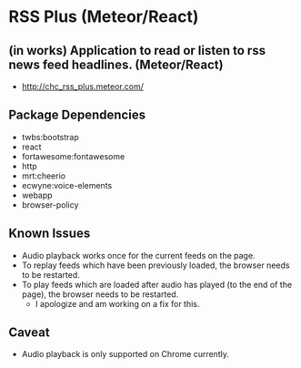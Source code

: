 # RSS Plus (Meteor/React)

## (in works) Application to read or listen to rss news feed headlines. (Meteor/React)
* http://chc_rss_plus.meteor.com/

## Package Dependencies
* twbs:bootstrap
* react
* fortawesome:fontawesome
* http
* mrt:cheerio
* ecwyne:voice-elements
* webapp
* browser-policy

## Known Issues
* Audio playback works once for the current feeds on the page.
* To replay feeds which have been previously loaded, the browser needs to be restarted.
* To play feeds which are loaded after audio has played (to the end of the page), the browser needs to be restarted.
  * I apologize and am working on a fix for this.

## Caveat
* Audio playback is only supported on Chrome currently.